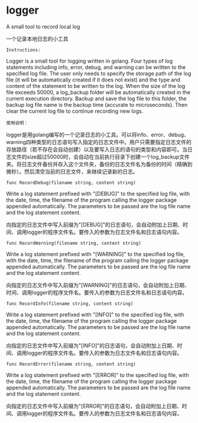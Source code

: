 # logger
A small tool to record local log 

一个记录本地日志的小工具

	Instructions: 
  
  Logger is a small tool for logging written in golang. Four types of log statements including info, error, debug, and warning can be written to the specified log file. The user only needs to specify the storage path of the log file (it will be automatically created if it does not exist) and the type and content of the statement to be written to the log. When the size of the log file exceeds 50000, a log_backup folder will be automatically created in the current execution directory. Backup and save the log file to this folder, the backup log file name is the backup time (accurate to microseconds). Then clear the current log file to continue recording new logs.
    
  	使用说明：
  
  logger是用golang编写的一个记录日志的小工具。可以将info、error、debug、warning四种类型的日志语句写入指定的日志文件中。用户只需要指定日志文件的存放路径（若不存在会自动创建）以及要写入日志的语句的类型和内容即可。当日志文件的size超过50000时，会自动在当前执行目录下创建一个log_backup文件夹。将日志文件备份并存入这个文件夹，备份的日志文件名为备份的时间（精确到微秒）。然后清空当前的日志文件，来继续记录新的日志。

	func RecordDebug(filename string, content string)
Write a log statement prefixed with "[DEBUG]" to the specified log file, with the date, time, the filename of the program calling the logger package appended automatically. The parameters to be passed are the log file name and the log statement content.

向指定的日志文件中写入前缀为"[DEBUG]"的日志语句，会自动附加上日期、时间、调用logger的程序文件名。要传入的参数为日志文件名和日志语句内容。

	func RecordWarning(filename string, content string)
	
Write a log statement prefixed with "[WARNING]" to the specified log file, with the date, time, the filename of the program calling the logger package appended automatically. The parameters to be passed are the log file name and the log statement content.

向指定的日志文件中写入前缀为"[WARNING]"的日志语句，会自动附加上日期、时间、调用logger的程序文件名。要传入的参数为日志文件名和日志语句内容。

	func RecordInfo(filename string, content string)
	
Write a log statement prefixed with "[INFO]" to the specified log file, with the date, time, the filename of the program calling the logger package appended automatically. The parameters to be passed are the log file name and the log statement content.

向指定的日志文件中写入前缀为"[INFO]"的日志语句，会自动附加上日期、时间、调用logger的程序文件名。要传入的参数为日志文件名和日志语句内容。

	func RecordError(filename string, content string)
	
Write a log statement prefixed with "[ERROR]" to the specified log file, with the date, time, the filename of the program calling the logger package appended automatically. The parameters to be passed are the log file name and the log statement content.

向指定的日志文件中写入前缀为"[ERROR]"的日志语句，会自动附加上日期、时间、调用logger的程序文件名。要传入的参数为日志文件名和日志语句内容。
